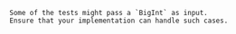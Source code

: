 ~~~~exercism/note
Some of the tests might pass a `BigInt` as input.
Ensure that your implementation can handle such cases.
~~~~
